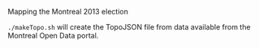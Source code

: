Mapping the Montreal 2013 election
 
`./makeTopo.sh` will create the TopoJSON file from data available from the Montreal Open Data portal.
